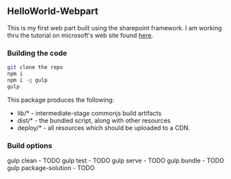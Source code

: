 ## HelloWorld-Webpart
This is my first web part built using the sharepoint framework. I am working thru the tutorial on microsoft's web site found 
[here](https://docs.microsoft.com/en-us/sharepoint/dev/spfx/sharepoint-framework-overview).

### Building the code

```bash
git clone the repo
npm i
npm i -g gulp
gulp
```

This package produces the following:

* lib/* - intermediate-stage commonjs build artifacts
* dist/* - the bundled script, along with other resources
* deploy/* - all resources which should be uploaded to a CDN.

### Build options

gulp clean - TODO
gulp test - TODO
gulp serve - TODO
gulp bundle - TODO
gulp package-solution - TODO
